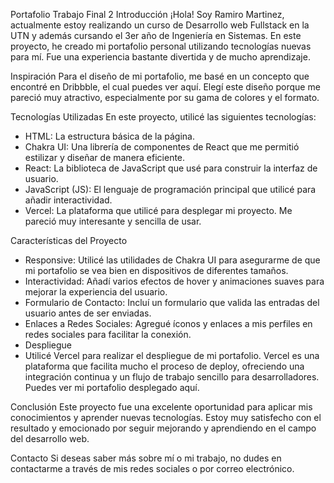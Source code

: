 Portafolio Trabajo Final 2
Introducción
¡Hola! Soy Ramiro Martinez, actualmente estoy realizando un curso de Desarrollo web Fullstack en la UTN y además cursando el 3er año de Ingeniería en Sistemas. En este proyecto, he creado mi portafolio personal utilizando tecnologías nuevas para mí. Fue una experiencia bastante divertida y de mucho aprendizaje.

Inspiración
Para el diseño de mi portafolio, me basé en un concepto que encontré en Dribbble, el cual puedes ver aquí. Elegí este diseño porque me pareció muy atractivo, especialmente por su gama de colores y el formato.

Tecnologías Utilizadas
En este proyecto, utilicé las siguientes tecnologías:

- HTML: La estructura básica de la página.
- Chakra UI: Una librería de componentes de React que me permitió estilizar y diseñar de manera eficiente.
- React: La biblioteca de JavaScript que usé para construir la interfaz de usuario.
- JavaScript (JS): El lenguaje de programación principal que utilicé para añadir interactividad.
- Vercel: La plataforma que utilicé para desplegar mi proyecto. Me pareció muy interesante y sencilla de usar.

Características del Proyecto
- Responsive: Utilicé las utilidades de Chakra UI para asegurarme de que mi portafolio se vea bien en dispositivos de diferentes tamaños.
- Interactividad: Añadí varios efectos de hover y animaciones suaves para mejorar la experiencia del usuario.
- Formulario de Contacto: Incluí un formulario que valida las entradas del usuario antes de ser enviadas.
- Enlaces a Redes Sociales: Agregué íconos y enlaces a mis perfiles en redes sociales para facilitar la conexión.
- Despliegue
- Utilicé Vercel para realizar el despliegue de mi portafolio. Vercel es una plataforma que facilita mucho el proceso de deploy, ofreciendo una integración continua y un flujo de trabajo sencillo para desarrolladores. Puedes ver mi portafolio desplegado aquí.




Conclusión
Este proyecto fue una excelente oportunidad para aplicar mis conocimientos y aprender nuevas tecnologías. Estoy muy satisfecho con el resultado y emocionado por seguir mejorando y aprendiendo en el campo del desarrollo web.

Contacto
Si deseas saber más sobre mí o mi trabajo, no dudes en contactarme a través de mis redes sociales o por correo electrónico.

